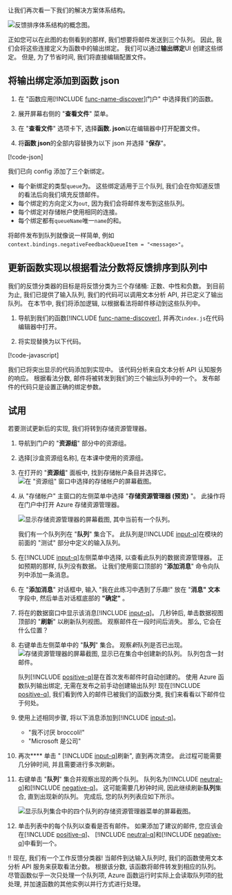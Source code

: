 让我们再次看一下我们的解决方案体系结构。

![反馈排序体系结构的概念图。](../media/proposed-solution.PNG)

正如您可以在此图的右侧看到的那样, 我们想要将邮件发送到三个队列。 因此, 我们会将这些连接定义为函数中的输出绑定。 我们可以通过**输出绑定**UI 创建这些绑定。 但是, 为了节省时间, 我们将直接编辑配置文件。

## <a name="add-output-bindings-to-functionjson"></a>将输出绑定添加到函数 json

1. 在 "函数应用[!INCLUDE [func-name-discover](./func-name-discover.md)]门户" 中选择我们的函数。

1. 展开屏幕右侧的 "**查看文件**" 菜单。

1. 在 "**查看文件**" 选项卡下, 选择**函数. json**以在编辑器中打开配置文件。

1. 将**函数 json**的全部内容替换为以下 json 并选择 "**保存**"。

[!code-json[](../code/function.json)]

我们已向 config 添加了三个新绑定。

- 每个新绑定的类型`queue`为。 这些绑定适用于三个队列, 我们会在你知道反馈的看法后向我们填充反馈邮件。
- 每个绑定的方向定义为`out`, 因为我们会将邮件发布到这些队列。
- 每个绑定对存储帐户使用相同的连接。
- 每个绑定都有`queueName`唯一`name`的和。

将邮件发布到队列就像说一样简单, 例如`context.bindings.negativeFeedbackQueueItem = "<message>"`。

## <a name="update-the-function-implementation-to-sort-feedback-into-queues-based-on-sentiment-score"></a>更新函数实现以根据看法分数将反馈排序到队列中

我们的反馈分类器的目标是将反馈分类为三个存储桶: 正数、中性和负数。 到目前为止, 我们已提供了输入队列, 我们的代码可以调用文本分析 API, 并已定义了输出队列。 在本节中, 我们将添加逻辑, 以根据看法将邮件移动到这些队列中。

1. 导航到我们的函数[!INCLUDE [func-name-discover](./func-name-discover.md)], 并再次`index.js`在代码编辑器中打开。

1. 将实现替换为以下代码。

[!code-javascript[](../code/discover-sentiment+sort.js?highlight=26-48)]

我们已将突出显示的代码添加到实现中。 该代码分析来自文本分析 API 认知服务的响应。 根据看法分数, 邮件将被转发到我们的三个输出队列中的一个。 发布邮件的代码只是设置正确的绑定参数。

## <a name="try-it-out"></a>试用

若要测试更新后的实现, 我们将转到存储资源管理器。

1. 导航到门户的 "**资源组**" 部分中的资源组。

1. 选择<rgn>[沙盒资源组名称]</rgn>, 在本课中使用的资源组。

1. 在打开的 "**资源组**" 面板中, 找到存储帐户条目并选择它。
    ![在 "资源组" 窗口中选择的存储帐户的屏幕截图。](../media/select-storage-account.png)

1. 从 "存储帐户" 主窗口的左侧菜单中选择 "**存储资源管理器 (预览)** "。 此操作将在门户中打开 Azure 存储资源管理器。

    ![显示存储资源管理器的屏幕截图, 其中当前有一个队列。](../media/storage-explorer-menu-inputq.png)

    我们有一个队列列在 "**队列**" 集合下。 此队列是[!INCLUDE [input-q](./q-name-input.md)]在模块的前面的 "测试" 部分中定义的输入队列。        

1. 在[!INCLUDE [input-q](./q-name-input.md)]左侧菜单中选择, 以查看此队列的数据资源管理器。 正如预期的那样, 队列没有数据。 让我们使用窗口顶部的 "**添加消息**" 命令向队列中添加一条消息。

1. 在 "**添加消息**" 对话框中, 输入 "我在此练习中遇到了乐趣!" 放在 "**消息" 文本**字段中, 然后单击对话框底部的 **"确定"** 。

1. 将在的数据窗口中显示该消息[!INCLUDE [input-q](./q-name-input.md)]。 几秒钟后, 单击数据视图顶部的 "**刷新**" 以刷新队列视图。 观察邮件在一段时间后消失。 那么, 它会在什么位置？

1. 右键单击左侧菜单中的 "**队列**" 集合。 观察*新*队列是否已出现。
    ![存储资源管理器的屏幕截图, 显示已在集合中创建新的队列。 队列包含一封邮件。](../media/sa-new-output-q.png)

    队列[!INCLUDE [positive-q](./q-name-positive.md)]是在首次发布邮件时自动创建的。 使用 Azure 函数队列输出绑定, 无需在发布之前手动创建输出队列! 现在[!INCLUDE [positive-q](./q-name-positive.md)], 我们看到传入的邮件已被我们的函数分类, 我们来看看以下邮件位于何处。    

1. 使用上述相同步骤, 将以下消息添加到[!INCLUDE [input-q](./q-name-input.md)]。

    - "我不讨厌 broccoli!"
    - "Microsoft 是公司"

1. 再次**** 单击 " [!INCLUDE [input-q](./q-name-input.md)]刷新", 直到再次清空。 此过程可能需要几分钟时间, 并且需要进行多次刷新。

1. 右键单击 "**队列**" 集合并观察出现的两个队列。 队列名为[!INCLUDE [neutral-q](./q-name-neutral.md)]和[!INCLUDE [negative-q](./q-name-negative.md)]。 这可能需要几秒钟时间, 因此继续刷新**队列**集合, 直到出现新的队列。 完成后, 您的队列列表应如下所示。

    ![显示队列集合中的四个队列的存储资源管理器菜单的屏幕截图。](../media/sa-final-q-list.png)

1. 单击列表中的每个队列以查看是否有邮件。 如果添加了建议的邮件, 您应该会在[!INCLUDE [positive-q](./q-name-positive.md)]、 [!INCLUDE [neutral-q](./q-name-neutral.md)]和[!INCLUDE [negative-q](./q-name-negative.md)]中看到一个。

!! 现在, 我们有一个工作反馈分类器! 当邮件到达输入队列时, 我们的函数使用文本分析 API 服务来获取看法分数。 根据该分数, 该函数将邮件转发到相应的队列。 尽管函数似乎一次只处理一个队列项, Azure 函数运行时实际上会读取队列项的批处理, 并加速函数的其他实例以并行方式进行处理。